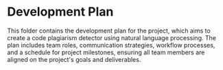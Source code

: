 # Development Plan

This folder contains the development plan for the project, which aims to create a code plagiarism detector using natural language processing. The plan includes team roles, communication strategies, workflow processes, and a schedule for project milestones, ensuring all team members are aligned on the project's goals and deliverables.
